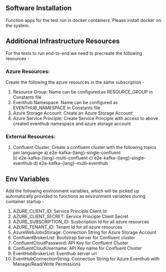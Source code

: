 ﻿## Software Installation

Function apps for the test run in docker containers. Please install docker on the system.

## Additional Infrastructure Resources

For the tests to run end-to-end we need to precreate the following resources - 

### Azure Resources: 
Create the following the azure resources in the same subscription -
1. Resource Group: Name can be configured as RESOURCE_GROUP in Constants file
2. Eventhub Namespace: Name can be configured as EVENTHUB_NAMESPACE in Constants file   
3. Azure Storage Account: Create an Azure Storage Account
4. Azure Service Principle: Create Service Principle with access to above created eventhub namespace and azure storage account

### External Resources:
1. Confluent Cluster: Create a confluent cluster with the following topics per languange
	a) e2e-kafka-{lang}-single-confluent 	
	b) e2e-kafka-{lang}-multi-confluent
	c) e2e-kafka-{lang}-single-eventhub
	d) e2e-kafka-{lang}-multi-eventhub

## Env Variables

Add the following environment variables, which will be picked up automatically provided to functions as environment variables during container startup - 

1. AZURE_CLIENT_ID: Service Principle Client Id
2. AZURE_CLIENT_SECRET: Service Principle Client Secret
3. AZURE_SUBSCRIPTION_ID: Susbcription Id for all azure resources
4. AZURE_TENANT_ID: Tenant Id for all azure resources
5. AzureWebJobsStorage: Connection String for Azure Storage Account
6. ConfluentBrokerList: Bootstrap Server for Confluent cluster
7. ConfluentCloudPassword: API Key for Confluent Cluster
8. ConfluentCloudUsername: API Key name for Confluent Cluster
9. EventHubBrokerList: Eventhub server url
10. EventHubConnectionString: Connection String for Azure Eventhub with Manage/Read/Write Permissions
